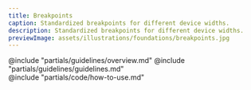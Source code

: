 ```yaml
---
title: Breakpoints
caption: Standardized breakpoints for different device widths.
description: Standardized breakpoints for different device widths.
previewImage: assets/illustrations/foundations/breakpoints.jpg
---
```


<section data-tab="Guidelines">
  @include "partials/guidelines/overview.md"
  @include "partials/guidelines/guidelines.md"
</section>

<section data-tab="Code">
  @include "partials/code/how-to-use.md"
</section>